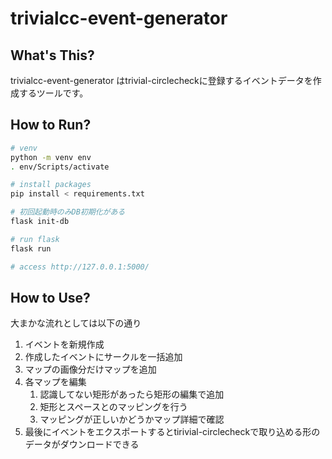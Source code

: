 # trivialcc-event-generator

## What's This?

trivialcc-event-generator はtrivial-circlecheckに登録するイベントデータを作成するツールです。

## How to Run?


```bash
# venv
python -m venv env
. env/Scripts/activate

# install packages
pip install < requirements.txt

# 初回起動時のみDB初期化がある
flask init-db

# run flask
flask run

# access http://127.0.0.1:5000/
```

## How to Use?

大まかな流れとしては以下の通り

 1. イベントを新規作成
 2. 作成したイベントにサークルを一括追加
 3. マップの画像分だけマップを追加
 4. 各マップを編集
    1. 認識してない矩形があったら矩形の編集で追加
    2. 矩形とスペースとのマッピングを行う
    3. マッピングが正しいかどうかマップ詳細で確認
 5. 最後にイベントをエクスポートするとtirivial-circlecheckで取り込める形のデータがダウンロードできる
